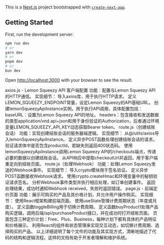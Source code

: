 This is a [Next.js](https://nextjs.org/) project bootstrapped with [`create-next-app`](https://github.com/vercel/next.js/tree/canary/packages/create-next-app).    

## Getting Started

First, run the development server:

```bash
npm run dev
# or
yarn dev
# or
pnpm dev
# or
bun dev
```

Open [http://localhost:3000](http://localhost:3000) with your browser to see the result.

axios.js - Lemon Squeezy API 客户端配置
功能：配置与Lemon Squeezy API的HTTP通信。
实现细节：
导入axios库，用于执行HTTP请求。
定义LEMON_SQUEEZY_ENDPOINT常量，设定Lemon Squeezy的API基础URL。
创建lemonSqueezyApiInstance实例，用于执行API调用，具体配置包括：
baseURL：设置为Lemon Squeezy API的地址。
headers：包含接收和发送数据的类型application/vnd.api+json和用于身份验证的Authorization，后者通过环境变量LEMON_SQUEEZY_API_KEY动态获取Bearer token。
route.js（创建结账会话）
功能：实现创建结账会话的服务器端逻辑。
实现细节：
从@/utils/axios导入lemonSqueezyApiInstance。
定义异步POST函数处理创建结账会话的请求。
验证请求体中是否包含productId，若缺失则返回400状态码。
使用lemonSqueezyApiInstance调用Lemon Squeezy API的/checkouts端点，传递必要的数据以创建结账会话。
从API响应中提取checkoutUrl并返回，用于客户端重定向到结账页面。
route.js（处理Webhook）
功能：处理Lemon Squeezy发送的Webhook事件。
实现细节：
导入crypto模块用于签名验证。
定义异步POST函数接收Webhook请求。
使用crypto.createHmac和环境变量中的秘钥验证请求签名。
分析Webhook事件类型并执行相应处理，如订单创建事件。
返回处理结果，成功时通知Webhook received，失败时返回错误。
page.js - 前端定价页面
功能：展示可购买的产品及其价格计划，并允许用户操作购买。
实现细节：
使用React框架构建前端页面。
使用useState管理计费周期状态（年度或月度）。
定义函数toggleBilling用于切换计费周期。
定义函数buyProduct1处理产品购买逻辑，调用后端/api/purchaseProduct接口，并在成功时打开结账页面。
页面包含三种定价计划：Free、Plus、Business，每种计划下都有具体的产品特征和价格展示。
利用React的组件和状态管理来实现交互动态，如切换计费周期、选择购买的产品。
以上详细说明了每个文件的功能及其实现方式，清晰地描述了代码的结构和逻辑流程。这样的文档有助于开发者理解和维护系统。






